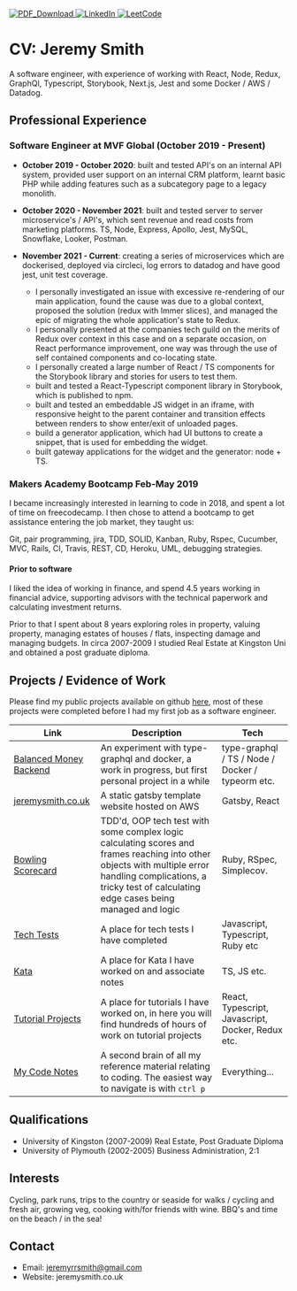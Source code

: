<p>
  <a target="_blank" href="https://github.com/JRRS1982/CV/blob/master/README.pdf" download><img alt="PDF_Download" src="https://img.shields.io/badge/PDF-Download-1abc9c?style=for-the-badge" />
  </a>
  <a href="https://www.linkedin.com/in/jeremy-smith-2b3a9b15/" target="_blank"><img alt="LinkedIn" src="https://img.shields.io/badge/linkedin-%230077B5.svg?&style=for-the-badge&logo=linkedin&logoColor=white" />
  <a href="https://leetcode.com/JRRS1982" target="_blank"><img alt="LeetCode" src="https://img.shields.io/badge/leetcode-%2312100E.svg?&style=for-the-badge&logo=leetcode&logoColor=white" />
  </a>
<p />

# CV: Jeremy Smith

A software engineer, with experience of working with React, Node, Redux, GraphQl, Typescript, Storybook, Next.js, Jest and some Docker / AWS / Datadog.

## Professional Experience

### Software Engineer at MVF Global (October 2019 - Present)

- **October 2019 - October 2020**: built and tested API's on an internal API system, provided user support on an internal CRM platform, learnt basic PHP while adding features such as a subcategory page to a legacy monolith.

- **October 2020 - November 2021**: built and tested server to server microservice's / API's, which sent revenue and read costs from marketing platforms. TS, Node, Express, Apollo, Jest, MySQL, Snowflake, Looker, Postman.

- **November 2021 - Current**: creating a series of microservices which are dockerised, deployed via circleci, log errors to datadog and have good jest, unit test coverage.
  - I personally investigated an issue with excessive re-rendering of our main application, found the cause was due to a global context, proposed the solution (redux with Immer slices), and managed the epic of migrating the whole application's state to Redux.
  - I personally presented at the companies tech guild on the merits of Redux over context in this case and on a separate occasion, on React performance improvement, one way was through the use of self contained components and co-locating state.
  - I personally created a large number of React / TS components for the Storybook library and stories for users to test them.
  - built and tested a React-Typescript component library in Storybook, which is published to npm.
  - built and tested an embeddable JS widget in an iframe, with responsive height to the parent container and transition effects between renders to show enter/exit of unloaded pages.
  - build a generator application, which had UI buttons to create a snippet, that is used for embedding the widget.
  - built gateway applications for the widget and the generator: node + TS.

### Makers Academy Bootcamp Feb-May 2019

I became increasingly interested in learning to code in 2018, and spent a lot of time on freecodecamp. I then chose to attend a bootcamp to get assistance entering the job market, they taught us:

Git, pair programming, jira, TDD, SOLID, Kanban, Ruby, Rspec, Cucumber, MVC, Rails, CI, Travis, REST, CD, Heroku, UML, debugging strategies.

#### Prior to software

I liked the idea of working in finance, and spend 4.5 years working in financial advice, supporting advisors with the technical paperwork and calculating investment returns.

Prior to that I spent about 8 years exploring roles in property, valuing property, managing estates of houses / flats, inspecting damage and managing budgets. In circa 2007-2009 I studied Real Estate at Kingston Uni and obtained a post graduate diploma.

## Projects / Evidence of Work

Please find my public projects available on github [here](https://github.com/JRRS1982?tab=repositories), most of these projects were completed before I had my first job as a software engineer.

 Link | Description | Tech
--- | --- | ---
[Balanced Money Backend](https://github.com/JRRS1982/balanced-money-backend)|An experiment with type-graphql and docker, a work in progress, but first personal project in a while | type-graphql / TS / Node / Docker / typeorm etc.
[jeremysmith.co.uk](https://www.jeremysmith.co.uk/)|A static gatsby template website hosted on AWS | Gatsby, React
[Bowling Scorecard](https://github.com/JRRS1982/TechTests/tree/master/bowling)| TDD'd, OOP tech test with some complex logic calculating scores and frames reaching into other objects with multiple error handling complications, a tricky test of calculating edge cases being managed and logic | Ruby, RSpec, Simplecov.
[Tech Tests](https://github.com/JRRS1982/TechTests)|A place for tech tests I have completed | Javascript, Typescript, Ruby etc
[Kata](https://github.com/JRRS1982/Kata)|A place for Kata I have worked on and associate notes|TS, JS etc.
[Tutorial Projects](https://github.com/JRRS1982/TutorialProjects) | A place for tutorials I have worked on, in here you will find hundreds of hours of work on tutorial projects | React, Typescript, Javascript, Docker, Redux etc.
[My Code Notes](https://my-code-notes.notion.site/863199a0f13346019ee9b5244e34a1e2?v=3bc4946ef695471e8fdcc4300b5abde9&pvs=4)|A second brain of all my reference material relating to coding. The easiest way to navigate is with `ctrl p` |Everything...

## Qualifications

- University of Kingston (2007-2009) Real Estate, Post Graduate Diploma
- University of Plymouth (2002-2005) Business Administration, 2:1

## Interests

Cycling, park runs, trips to the country or seaside for walks / cycling and fresh air, growing veg, cooking with/for friends with wine. BBQ's and time on the beach / in the sea!

## Contact

- Email: [jeremyrrsmith@gmail.com](mailto:jeremyrrsmith@gmail.com)
- Website: jeremysmith.co.uk
